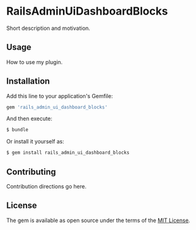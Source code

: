 # RailsAdminUiDashboardBlocks
Short description and motivation.

## Usage
How to use my plugin.

## Installation
Add this line to your application's Gemfile:

```ruby
gem 'rails_admin_ui_dashboard_blocks'
```

And then execute:
```bash
$ bundle
```

Or install it yourself as:
```bash
$ gem install rails_admin_ui_dashboard_blocks
```

## Contributing
Contribution directions go here.

## License
The gem is available as open source under the terms of the [MIT License](http://opensource.org/licenses/MIT).
